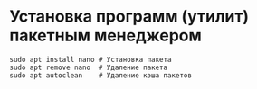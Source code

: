 # Установка программ (утилит) пакетным менеджером
````
sudo apt install nano # Установка пакета
sudo apt remove nano  # Удаление пакета
sudo apt autoclean    # Удаление кэша пакетов
````